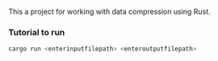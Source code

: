 This a project for working with data compression using Rust.

### Tutorial to run
```rust
cargo run <enterinputfilepath> <enteroutputfilepath>
```
